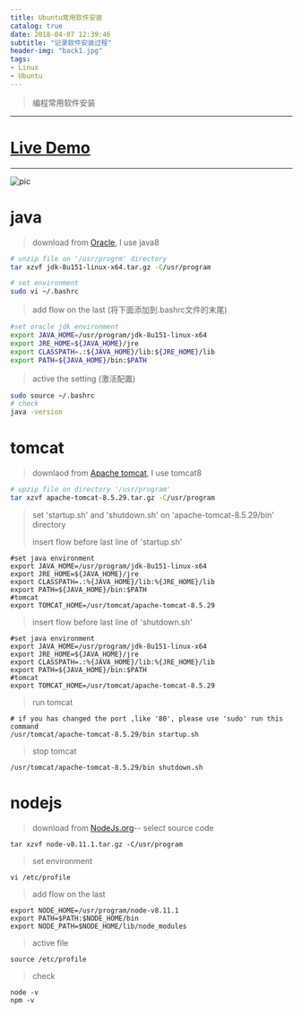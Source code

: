 ```yaml
---
title: Ubuntu常用软件安装
catalog: true
date: 2018-04-07 12:39:46
subtitle: "记录软件安装过程"
header-img: "back1.jpg"
tags:
- Linux
- Ubuntu
---
```

> 编程常用软件安装
-------------------------
# [Live Demo]()
---
![pic](./back.png)

# java

> download from [Oracle](http://www.oracle.com/technetwork/java/javase/downloads/index.html), I use java8
```bash
# unzip file on '/usr/progrm' directory
tar xzvf jdk-8u151-linux-x64.tar.gz -C/usr/program

# set environment
sudo vi ~/.bashrc 
```
> add flow on the last (将下面添加到.bashrc文件的末尾)
```bash
#set oracle jdk environment
export JAVA_HOME=/usr/program/jdk-8u151-linux-x64
export JRE_HOME=${JAVA_HOME}/jre  
export CLASSPATH=.:${JAVA_HOME}/lib:${JRE_HOME}/lib  
export PATH=${JAVA_HOME}/bin:$PATH 
```
> active the setting (激活配置)
```bash
sudo source ~/.bashrc
# check
java -version
```

# tomcat

> downlaod from [Apache tomcat](https://tomcat.apache.org/download-80.cgi), I use tomcat8
```bash
# upzip file on directory '/usr/program'
tar xzvf apache-tomcat-8.5.29.tar.gz -C/usr/program
```
> set 'startup.sh' and 'shutdown.sh' on 'apache-tomcat-8.5.29/bin' directory
>
>insert flow before last line of 'startup.sh'
```
#set java environment
export JAVA_HOME=/usr/program/jdk-8u151-linux-x64
export JRE_HOME=${JAVA_HOME}/jre
export CLASSPATH=.:%{JAVA_HOME}/lib:%{JRE_HOME}/lib
export PATH=${JAVA_HOME}/bin:$PATH
#tomcat
export TOMCAT_HOME=/usr/tomcat/apache-tomcat-8.5.29
```
>
>insert flow before last line of 'shutdown.sh'
```
#set java environment
export JAVA_HOME=/usr/program/jdk-8u151-linux-x64
export JRE_HOME=${JAVA_HOME}/jre
export CLASSPATH=.:%{JAVA_HOME}/lib:%{JRE_HOME}/lib
export PATH=${JAVA_HOME}/bin:$PATH
#tomcat
export TOMCAT_HOME=/usr/tomcat/apache-tomcat-8.5.29
```
>
> run tomcat
```
# if you has changed the port ,like '80', please use 'sudo' run this command
/usr/tomcat/apache-tomcat-8.5.29/bin startup.sh
```
>
> stop tomcat
```
/usr/tomcat/apache-tomcat-8.5.29/bin shutdown.sh
```

# nodejs
> download from [NodeJs.org](https://nodejs.org/en/download/)-- select source code
```
tar xzvf node-v8.11.1.tar.gz -C/usr/program
```
> 
> set environment
```
vi /etc/profile
```
>
> add flow on the last
```
export NODE_HOME=/usr/program/node-v8.11.1
export PATH=$PATH:$NODE_HOME/bin
export NODE_PATH=$NODE_HOME/lib/node_modules
```
>
> active file
```
source /etc/profile
```
>
> check
```
node -v
npm -v
```

